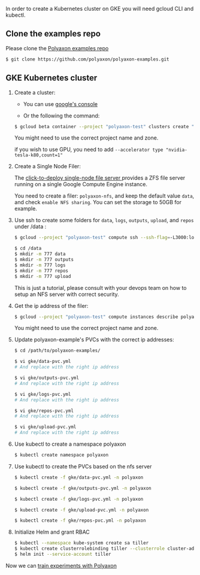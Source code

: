In order to create a Kubernetes cluster on GKE you will need gcloud CLI and kubectl.

## Clone the examples repo

Please clone the [Polyaxon examples repo](https://github.com/polyaxon/polyaxon-examples)

```bash
$ git clone https://github.com/polyaxon/polyaxon-examples.git
```

## GKE Kubernetes cluster

1. Create a cluster:

    * You can use [google's console](https://console.cloud.google.com/kubernetes/list)

    * Or the following the command:

    ```bash
    $ gcloud beta container --project "polyaxon-test" clusters create "polyaxon-test" --zone "us-central1-a" --username "admin" --cluster-version "1.9.6-gke.1" --machine-type "n1-standard-2" --image-type "COS" --disk-size "10" --num-nodes "3" --network "default"
    ```

    You might need to use the correct project name and zone.

    if you wish to use GPU, you need to add `--accelerator type "nvidia-tesla-k80,count=1"`

2. Create a Single Node Filer:

    The [click-to-deploy single-node file server ](https://console.cloud.google.com/launcher/details/click-to-deploy-images/singlefs)
    provides a ZFS file server running on a single Google Compute Engine instance.

    You need to create a filer: `polyaxon-nfs`,
    and keep the default value `data`, and check `enable NFS sharing`. You can set the storage to 50GB for example.


3. Use ssh to create some folders for `data`, `logs`, `outputs`, `upload`, and `repos` under /data :

    ```bash
    $ gcloud --project "polyaxon-test" compute ssh --ssh-flag=-L3000:localhost:3000 --zone=us-central1-b polyaxon-nfs-vm
    ```

    ```bash
    $ cd /data
    $ mkdir -m 777 data
    $ mkdir -m 777 outputs
    $ mkdir -m 777 logs
    $ mkdir -m 777 repos
    $ mkdir -m 777 upload
    ```

    This is just a tutorial, please consult with your devops team on how to setup an NFS server with correct security.

4. Get the ip address of the filer:

    ```bash
    $ gcloud --project "polyaxon-test" compute instances describe polyaxon-nfs-vm --zone=us-central1-b --format='value(networkInterfaces[0].networkIP)'
    ```

    You might need to use the correct project name and zone.


5. Update polyaxon-example's PVCs with the correct ip addresses:

    ```bash
    $ cd /path/to/polyaxon-examples/
    ```

    ```bash
    $ vi gke/data-pvc.yml
    # And replace with the right ip address

    $ vi gke/outputs-pvc.yml
    # And replace with the right ip address

    $ vi gke/logs-pvc.yml
    # And replace with the right ip address

    $ vi gke/repos-pvc.yml
    # And replace with the right ip address

    $ vi gke/upload-pvc.yml
    # And replace with the right ip address
    ```

6. Use kubectl to create a namespace polyaxon

    ```bash
    $ kubectl create namespace polyaxon
    ```

7. Use kubectl to create the PVCs based on the nfs server


    ```bash
    $ kubectl create -f gke/data-pvc.yml -n polyaxon
    ```

    ```bash
    $ kubectl create -f gke/outputs-pvc.yml -n polyaxon
    ```

    ```bash
    $ kubectl create -f gke/logs-pvc.yml -n polyaxon
    ```

    ```bash
    $ kubectl create -f gke/upload-pvc.yml -n polyaxon
    ```

    ```bash
    $ kubectl create -f gke/repos-pvc.yml -n polyaxon
    ```

8. Initialize Helm and grant RBAC

    ```bash
    $ kubectl --namespace kube-system create sa tiller
    $ kubectl create clusterrolebinding tiller --clusterrole cluster-admin --serviceaccount=kube-system:tiller
    $ helm init --service-account tiller
    ```

Now we can [train experiments with Polyaxon](training_experiments_on_polyaxon)
